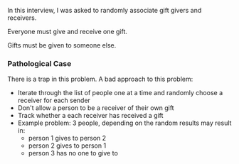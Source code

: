 In this interview, I was asked to randomly associate gift
givers and receivers.

Everyone must give and receive one gift.

Gifts must be given to someone else.

### Pathological Case

There is a trap in this problem.  A bad approach to this problem:
* Iterate through the list of people one at a time and randomly choose a receiver for each sender
* Don't allow a person to be a receiver of their own gift
* Track whether a each receiver has received a gift
* Example problem: 3 people, depending on the random results may result in:
  * person 1 gives to person 2
  * person 2 gives to person 1
  * person 3 has no one to give to